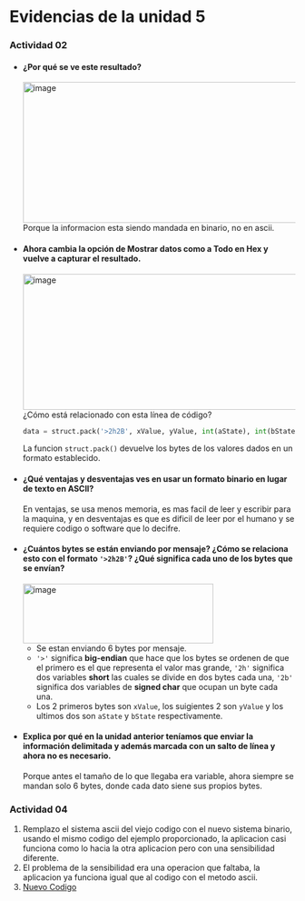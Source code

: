
# Evidencias de la unidad 5

### Actividad 02

* #### ¿Por qué se ve este resultado?
  <img width="996" height="248" alt="image" src="https://github.com/user-attachments/assets/1c1781b0-b1da-4eb9-a4ba-99d7240770c5" />
  Porque la informacion esta siendo mandada en binario, no en ascii.
* #### Ahora cambia la opción de Mostrar datos como a Todo en Hex y vuelve a capturar el resultado.
  <img width="986" height="239" alt="image" src="https://github.com/user-attachments/assets/9c74c974-0080-4d8c-b6e8-ad72ea3d535f" />
  ¿Cómo está relacionado con esta línea de código?
  
  ```py
  data = struct.pack('>2h2B', xValue, yValue, int(aState), int(bState))
  ```
  La funcion ``struct.pack()`` devuelve los bytes de los valores dados en un formato establecido.
  
* #### ¿Qué ventajas y desventajas ves en usar un formato binario en lugar de texto en ASCII?
  En ventajas, se usa menos memoria, es mas facil de leer y escribir para la maquina, y en desventajas es que es dificil de leer por el humano y se requiere codigo o software que lo decifre.
* #### ¿Cuántos bytes se están enviando por mensaje? ¿Cómo se relaciona esto con el formato ``'>2h2B'``? ¿Qué significa cada uno de los bytes que se envían?
  <img width="335" height="105" alt="image" src="https://github.com/user-attachments/assets/69a20744-6bad-4a4d-adaf-e5559bf6eda6" />
  
  * Se estan enviando 6 bytes por mensaje.
  * ``'>'`` significa **big-endian** que hace que los bytes se ordenen de que el primero es el que representa el valor mas grande, ``'2h'`` significa dos variables **short** las cuales se divide en dos bytes cada una, ``'2b'`` significa dos variables de **signed char** que ocupan un byte cada una.
  * Los 2 primeros bytes son ``xValue``, los suigientes 2 son ``yValue`` y los ultimos dos son ``aState`` y ``bState`` respectivamente.

* #### Explica por qué en la unidad anterior teníamos que enviar la información delimitada y además marcada con un salto de línea y ahora no es necesario.
  Porque antes el tamaño de lo que llegaba era variable, ahora siempre se mandan solo 6 bytes, donde cada dato siene sus propios bytes.

### Actividad 04
1. Remplazo el sistema ascii del viejo codigo con el nuevo sistema binario, usando el mismo codigo del ejemplo proporcionado, la aplicacion casi funciona como lo hacia la otra aplicacion pero con una sensibilidad diferente.
2. El problema de la sensibilidad era una operacion que faltaba, la aplicacion ya funciona igual que al codigo con el metodo ascii.
3. [Nuevo Codigo](https://editor.p5js.org/lolarenzo2000/full/4XhanlZmE)


